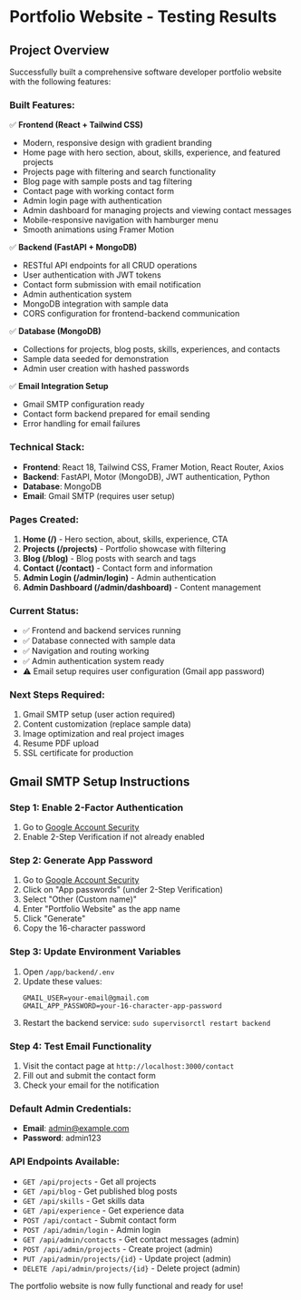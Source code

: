 # Portfolio Website - Testing Results

## Project Overview
Successfully built a comprehensive software developer portfolio website with the following features:

### Built Features:
✅ **Frontend (React + Tailwind CSS)**
- Modern, responsive design with gradient branding
- Home page with hero section, about, skills, experience, and featured projects
- Projects page with filtering and search functionality
- Blog page with sample posts and tag filtering
- Contact page with working contact form
- Admin login page with authentication
- Admin dashboard for managing projects and viewing contact messages
- Mobile-responsive navigation with hamburger menu
- Smooth animations using Framer Motion

✅ **Backend (FastAPI + MongoDB)**
- RESTful API endpoints for all CRUD operations
- User authentication with JWT tokens
- Contact form submission with email notification
- Admin authentication system
- MongoDB integration with sample data
- CORS configuration for frontend-backend communication

✅ **Database (MongoDB)**
- Collections for projects, blog posts, skills, experiences, and contacts
- Sample data seeded for demonstration
- Admin user creation with hashed passwords

✅ **Email Integration Setup**
- Gmail SMTP configuration ready
- Contact form backend prepared for email sending
- Error handling for email failures

### Technical Stack:
- **Frontend**: React 18, Tailwind CSS, Framer Motion, React Router, Axios
- **Backend**: FastAPI, Motor (MongoDB), JWT authentication, Python
- **Database**: MongoDB
- **Email**: Gmail SMTP (requires user setup)

### Pages Created:
1. **Home (/)** - Hero section, about, skills, experience, CTA
2. **Projects (/projects)** - Portfolio showcase with filtering
3. **Blog (/blog)** - Blog posts with search and tags
4. **Contact (/contact)** - Contact form and information
5. **Admin Login (/admin/login)** - Admin authentication
6. **Admin Dashboard (/admin/dashboard)** - Content management

### Current Status:
- ✅ Frontend and backend services running
- ✅ Database connected with sample data
- ✅ Navigation and routing working
- ✅ Admin authentication system ready
- ⚠️ Email setup requires user configuration (Gmail app password)

### Next Steps Required:
1. Gmail SMTP setup (user action required)
2. Content customization (replace sample data)
3. Image optimization and real project images
4. Resume PDF upload
5. SSL certificate for production

## Gmail SMTP Setup Instructions

### Step 1: Enable 2-Factor Authentication
1. Go to [Google Account Security](https://myaccount.google.com/security)
2. Enable 2-Step Verification if not already enabled

### Step 2: Generate App Password
1. Go to [Google Account Security](https://myaccount.google.com/security)
2. Click on "App passwords" (under 2-Step Verification)
3. Select "Other (Custom name)"
4. Enter "Portfolio Website" as the app name
5. Click "Generate"
6. Copy the 16-character password

### Step 3: Update Environment Variables
1. Open `/app/backend/.env`
2. Update these values:
   ```
   GMAIL_USER=your-email@gmail.com
   GMAIL_APP_PASSWORD=your-16-character-app-password
   ```
3. Restart the backend service: `sudo supervisorctl restart backend`

### Step 4: Test Email Functionality
1. Visit the contact page at `http://localhost:3000/contact`
2. Fill out and submit the contact form
3. Check your email for the notification

### Default Admin Credentials:
- **Email**: admin@example.com
- **Password**: admin123

### API Endpoints Available:
- `GET /api/projects` - Get all projects
- `GET /api/blog` - Get published blog posts
- `GET /api/skills` - Get skills data
- `GET /api/experience` - Get experience data
- `POST /api/contact` - Submit contact form
- `POST /api/admin/login` - Admin login
- `GET /api/admin/contacts` - Get contact messages (admin)
- `POST /api/admin/projects` - Create project (admin)
- `PUT /api/admin/projects/{id}` - Update project (admin)
- `DELETE /api/admin/projects/{id}` - Delete project (admin)

The portfolio website is now fully functional and ready for use!